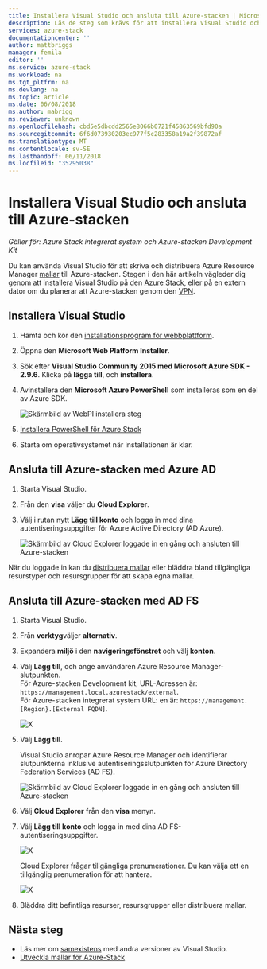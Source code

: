 ```yaml
---
title: Installera Visual Studio och ansluta till Azure-stacken | Microsoft Docs
description: Läs de steg som krävs för att installera Visual Studio och ansluta till Azure-stacken
services: azure-stack
documentationcenter: ''
author: mattbriggs
manager: femila
editor: ''
ms.service: azure-stack
ms.workload: na
ms.tgt_pltfrm: na
ms.devlang: na
ms.topic: article
ms.date: 06/08/2018
ms.author: mabrigg
ms.reviewer: unknown
ms.openlocfilehash: cbd5e5dbcdd2565e8066b0721f45863569bfd90a
ms.sourcegitcommit: 6f6d073930203ec977f5c283358a19a2f39872af
ms.translationtype: MT
ms.contentlocale: sv-SE
ms.lasthandoff: 06/11/2018
ms.locfileid: "35295038"
---
```

# <a name="install-visual-studio-and-connect-to-azure-stack"></a>Installera Visual Studio och ansluta till Azure-stacken

*Gäller för: Azure Stack integrerat system och Azure-stacken Development Kit*

Du kan använda Visual Studio för att skriva och distribuera Azure Resource Manager [mallar](azure-stack-arm-templates.md) till Azure-stacken. Stegen i den här artikeln vägleder dig genom att installera Visual Studio på den [Azure Stack](azure-stack-connect-azure-stack.md#connect-to-azure-stack-with-remote-desktop), eller på en extern dator om du planerar att Azure-stacken genom den [VPN](azure-stack-connect-azure-stack.md#connect-to-azure-stack-with-vpn).

## <a name="install-visual-studio"></a>Installera Visual Studio

1. Hämta och kör den [installationsprogram för webbplattform](https://www.microsoft.com/web/downloads/platform.aspx).  

2. Öppna den **Microsoft Web Platform Installer**.

3. Sök efter **Visual Studio Community 2015 med Microsoft Azure SDK - 2.9.6**. Klicka på **lägga till**, och **installera**.

4. Avinstallera den **Microsoft Azure PowerShell** som installeras som en del av Azure SDK.

    ![Skärmbild av WebPI installera steg](./media/azure-stack-install-visual-studio/image1.png) 

5. [Installera PowerShell för Azure Stack](azure-stack-powershell-install.md)

6. Starta om operativsystemet när installationen är klar.

## <a name="connect-to-azure-stack-with-azure-ad"></a>Ansluta till Azure-stacken med Azure AD

1. Starta Visual Studio.

2. Från den **visa** väljer du **Cloud Explorer**.

3. Välj i rutan nytt **Lägg till konto** och logga in med dina autentiseringsuppgifter för Azure Active Directory (AD Azure).  

    ![Skärmbild av Cloud Explorer loggade in en gång och ansluten till Azure-stacken](./media/azure-stack-install-visual-studio/image2.png)

När du loggade in kan du [distribuera mallar](azure-stack-deploy-template-visual-studio.md) eller bläddra bland tillgängliga resurstyper och resursgrupper för att skapa egna mallar.  

## <a name="connect-to-azure-stack-with-ad-fs"></a>Ansluta till Azure-stacken med AD FS

1. Starta Visual Studio.

2. Från **verktyg**väljer **alternativ**.

3. Expandera **miljö** i den **navigeringsfönstret** och välj **konton**.

4. Välj **Lägg till**, och ange användaren Azure Resource Manager-slutpunkten.  
  För Azure-stacken Development kit, URL-Adressen är: `https://management.local.azurestack/external`.  
  För Azure-stacken integrerat system URL: en är: `https://management.[Region}.[External FQDN]`.

    ![X](./media/azure-stack-install-visual-studio/image5.png)

5. Välj **Lägg till**.  

    Visual Studio anropar Azure Resource Manager och identifierar slutpunkterna inklusive autentiseringsslutpunkten för Azure Directory Federation Services (AD FS).

    ![Skärmbild av Cloud Explorer loggade in en gång och ansluten till Azure-stacken](./media/azure-stack-install-visual-studio/image6.png)

6. Välj **Cloud Explorer** från den **visa** menyn.
7. Välj **Lägg till konto** och logga in med dina AD FS-autentiseringsuppgifter.  

    ![X](./media/azure-stack-install-visual-studio/image7.png)

    Cloud Explorer frågar tillgängliga prenumerationer. Du kan välja ett en tillgänglig prenumeration för att hantera.

    ![X](./media/azure-stack-install-visual-studio/image8.png)

8. Bläddra ditt befintliga resurser, resursgrupper eller distribuera mallar.

## <a name="next-steps"></a>Nästa steg

 - Läs mer om [samexistens](https://msdn.microsoft.com/library/ms246609.aspx) med andra versioner av Visual Studio.
 - [Utveckla mallar för Azure-Stack](azure-stack-develop-templates.md)